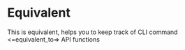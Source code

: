 # Equivalent
This is equivalent, helps you to keep track of CLI command &lt;=equivalent_to=> API functions
